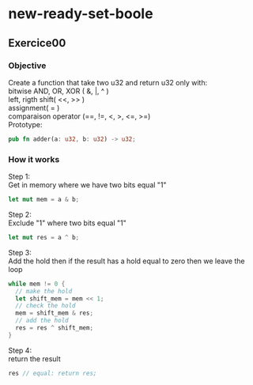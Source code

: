 # new-ready-set-boole

## Exercice00
### Objective
Create a function that take two u32 and return u32 only with:\
bitwise AND, OR, XOR ( &, |, ^ )\
left, rigth shift( <<, >> )\
assignment( = )\
comparaison operator (==, !=, <, >, <=, >=)\
Prototype:
```rust
pub fn adder(a: u32, b: u32) -> u32;
```
### How it works
Step 1:\
Get in memory where we have two bits equal "1"
```rust
let mut mem = a & b;
```
Step 2:\
Exclude "1" where two bits equal "1"
```rust
let mut res = a ^ b;
```
Step 3:\
Add the hold then if the result has a hold equal to zero then we leave the loop
```rust
while mem != 0 {
  // make the hold
  let shift_mem = mem << 1;
  // check the hold
  mem = shift_mem & res;
  // add the hold
  res = res ^ shift_mem;
}
```
Step 4:\
return the result
```rust
res // equal: return res;
```
